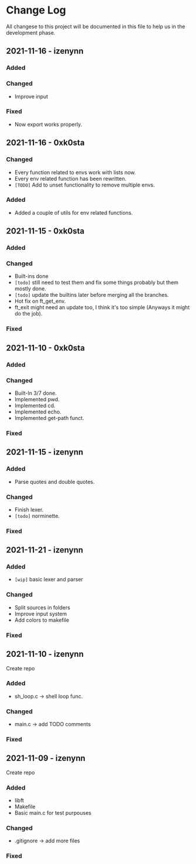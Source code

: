 # Change Log

All changese to this project will be documented in this file to help us in the development phase.

## 2021-11-16 - izenynn

### Added

### Changed

- Improve input

### Fixed
- Now export works properly.

## 2021-11-16 - 0xk0sta
### Changed
- Every function related to envs work with lists now.
- Every env related function has been rewritten.
- `[TODO]` Add to unset functionality to remove multiple envs.
### Added 
 - Added a couple of utils for env related functions.
## 2021-11-15 - 0xk0sta

### Added

### Changed

- Built-ins done
- `[todo]` still need to test them and fix some things probably but them mostly done.
- `[todo]` update the builtins later before merging all the branches.
- Hot fix on ft_get_env.
- ft_exit might need an update too, I think it's too simple (Anyways it might do the job).

### Fixed

## 2021-11-10 - 0xk0sta

### Added

### Changed

- Built-In 3/7 done.
- Implemented pwd.
- Implemented cd.
- Implemented echo.
- Implemented get-path funct.

### Fixed

## 2021-11-15 - izenynn

### Added

- Parse quotes and double quotes.

### Changed

- Finish lexer.
- `[todo]` norminette.

### Fixed

## 2021-11-21 - izenynn

### Added

- `[wip]` basic lexer and parser

### Changed

- Split sources in folders
- Improve input system
- Add colors to makefile

### Fixed

## 2021-11-10 - izenynn

Create repo

### Added

- sh_loop.c -> shell loop func.

### Changed

- main.c -> add TODO comments

### Fixed

## 2021-11-09 - izenynn

Create repo

### Added

- libft
- Makefile
- Basic main.c for test purpouses

### Changed

- .gitignore -> add more files

### Fixed
